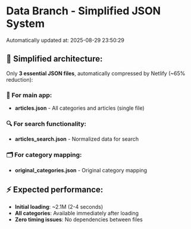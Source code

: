 # Data Branch - Simplified JSON System
Automatically updated at: 2025-08-29 23:50:29

## 🎯 Simplified architecture:
Only **3 essential JSON files**, automatically compressed by Netlify (~65% reduction):

### 📱 For main app:
- **articles.json** - All categories and articles (single file)

### 🔍 For search functionality:
- **articles_search.json** - Normalized data for search

### 🗂️ For category mapping:
- **original_categories.json** - Original category mapping

## ⚡ Expected performance:
- **Initial loading**: ~2.1M (2-4 seconds)
- **All categories**: Available immediately after loading
- **Zero timing issues**: No dependencies between files
